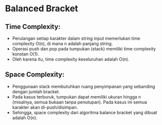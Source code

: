 # Balanced Bracket 

## Time Complexity:
- Perulangan setiap karakter dalam string input memerlukan time complexity O(n), di mana n adalah panjang string.
- Operasi push dan pop pada tumpukan (stack) memiliki time complexity konstan O(1).
- Oleh karena itu, time complexity keseluruhan adalah O(n).

## Space Complexity:
- Penggunaan stack membutuhkan ruang penyimpanan yang sebanding dengan jumlah bracket.
- Pada kasus terburuk, tumpukan dapat memiliki ukuran hingga n (misalnya, semua bukaan tanpa penutupan). Pada kasus ini semua karakter akan di-push/disimpan.
- Sehingga, space complexity dari algoritma balance bracket yang dibuat adalah O(n).
